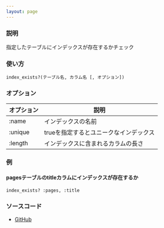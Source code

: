 ```yaml
---
layout: page
---
```

### 説明
指定したテーブルにインデックスが存在するかチェック

### 使い方
    index_exists?(テーブル名, カラム名 [, オプション])

### オプション

オプション   | 説明
------- | ---------------------
:name   | インデックスの名前
:unique | trueを指定するとユニークなインデックス
:length | インデックスに含まれるカラムの長さ

### 例
#### pagesテーブルのtitleカラムにインデックスが存在するか
    index_exists? :pages, :title

### ソースコード
* [GitHub](https://github.com/rails/rails/blob/f33d52c95217212cbacc8d5e44b5a8e3cdc6f5b3/activerecord/lib/active_record/connection_adapters/abstract/schema_statements.rb#L101)